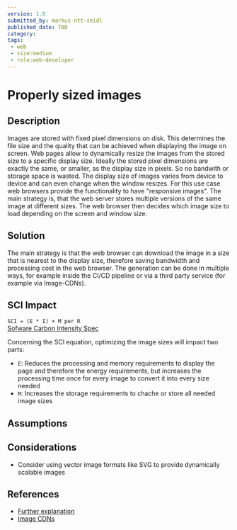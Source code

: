 ```yaml
---
version: 1.0
submitted_by: markus-ntt-seidl
published_date: TBD
category: 
tags: 
 - web
 - size:medium
 - role:web-developer
---
```


# Properly sized images

## Description

Images are stored with fixed pixel dimensions on disk. This determines the file size and the quality that can be achieved when displaying the image on screen. Web pages allow to dynamically resize the images from the stored size to a specific display size. 
Ideally the stored pixel dimensions are exactly the same, or smaller, as the display size in pixels. So no bandwith or storage space is wasted. 
The display size of images varies from device to device and can even change when the window resizes. For this use case web browsers provide the functionality to have "responsive images". The main strategy is, that the web server stores multiple versions of the same image at different sizes. The web browser then decides which image size to load depending on the screen and window size. 

## Solution

The main strategy is that the web browser can download the image in a size that is nearest to the display size, therefore saving bandwidth and processing cost in the web browser. The generation can be done in multiple ways, for example inside the CI/CD pipeline or via a third party service (for example via Image-CDNs).

## SCI Impact

`SCI = (E * I) + M per R`  
[Sofware Carbon Intensity Spec](https://grnsft.org/sci)

Concerning the SCI equation, optimizing the image sizes will impact two parts:

- `E`: Reduces the processing and memory requirements to display the page and therefore the energy requirements, but increases the processing time once for every image to convert it into every size needed
- `M`: Increases the storage requirements to chache or store all needed image sizes

## Assumptions



## Considerations

- Consider using vector image formats like SVG to provide dynamically scalable images 

## References

- [Further explanation](https://web.dev/uses-responsive-images/)
- [Image CDNs](https://web.dev/image-cdns/)
